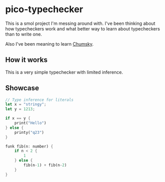 # pico-typechecker

This is a smol project I'm messing around with.
I've been thinking about how typecheckers work and what better way to learn about typecheckers than to write one.

Also I've been meaning to learn [Chumsky](https://github.com/zesterer/chumsky).

## How it works

This is a very simple typechecker with limited inference.

## Showcase

```rust
// Type inference for literals
let x = "stringy";
let y = 1213;

if x == y {
    print("Hello")
} else {
    printy("q23")
}

funk fib(n: number) {
    if n < 2 {
        1
    } else {
        fib(n-1) + fib(n-2)
    }
}
```

